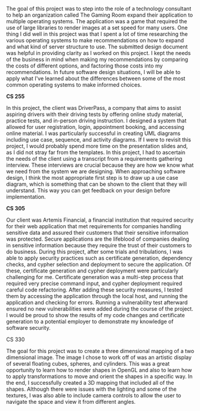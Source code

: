 The goal of this project was to step into the role of a technology consultant to help an organization called The Gaming Room expand their application to multiple operating systems. The application was a game that required the use of large libraries to render images at a set speed for many users.  One thing I did well in this project was that I spent a lot of time researching the various operating systems to make recommendations on how to expand and what kind of server structure to use.  The submitted design document was helpful in providing clarity as I worked on this project.  I kept the needs of the business in mind when making my recommendations by comparing the costs of different options, and factoring those costs into my recommendations.  In future software design situations, I will be able to apply what I've learned about the differences between some of the most common operating systems to make informed choices.


**CS 255**

In this project, the client was DriverPass, a company that aims to assist aspiring drivers with their driving tests by offering online study material, practice tests, and in-person driving instruction.  I designed a system that allowed for user registration, login, appointment booking, and accessing online material.  I was particularly successful in creating UML diagrams including use case, sequence, and activity diagrams.  If I were to revisit this project, I would probably spend more time on the presentation slides and, as I did not stray far from the templates.  In this project, I had to ascertain the needs of the client using a transcript from a requirements gathering interview.  These interviews are crucial because they are how we know what we need from the system we are designing.  When approaching software design, I think the most appropriate first step is to draw up a use case diagram, which is something that can be shown to the client that they will understand.  This way you can get feedback on your design before implementation. 


**CS 305**

Our client was Artemis Financial, a financial institution that required security for their web application that met requirements for companies handling sensitive data and assured their customers that their sensitive information was protected.  Secure applications are the lifeblood of companies dealing in sensitive information because they require the trust of their customers to do business. During this project, after some trials and tribulations, I was able to apply security practices such as certificate generation, dependency checks, and cypher selection and deployment to secure the application.  Of these, certificate generation and cypher deployment were particularly challenging for me.  Certificate generation was a multi-step process that required very precise command input, and cypher deployment required careful code refactoring.  After adding these security measures, I tested them by accessing the application through the local host, and running the application and checking for errors.  Running a vulnerability test afterward ensured no new vulnerabilities were added during the course of the project.  I would be proud to show the results of my code changes and certificate generation to a potential employer to demonstrate my knowledge of software security.

CS 330

The goal for this project was to create a three dimensional mapping of a two dimensional image.  The image I chose to work off of was an artistic display of several floating cubes, spheres, and cylinders.  This was a great opportunity to learn how to render shapes in OpenGL and also to learn how to apply transformations to move and orient the shapes in a specific way.  In the end, I successfully created a 3D mapping that included all of the shapes.  Although there were issues with the lighting and some of the textures, I was also able to include camera controls to allow the user to navigate the space and view it from different angles.
